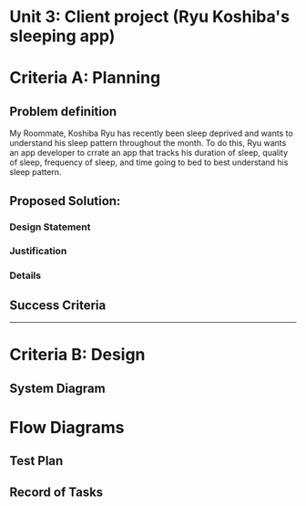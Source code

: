 # Unit 3: Client project (Ryu Koshiba's sleeping app)

# Criteria A: Planning

## Problem definition
My Roommate, Koshiba Ryu has recently been sleep deprived and wants to understand his sleep pattern throughout the month. To do this, Ryu wants an app developer to crrate an app that tracks his duration of sleep, quality of sleep, frequency of sleep, and time going to bed to best understand his sleep pattern. 

## Proposed Solution:

### Design Statement


### Justification

### Details

## Success Criteria

-----------------------------------------------------------------------------------------------------------------------------------------------------------

# Criteria B: Design

## System Diagram

# Flow Diagrams

## Test Plan

## Record of Tasks


